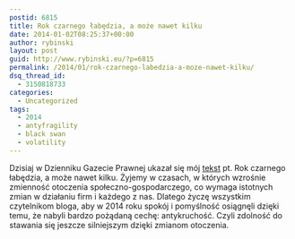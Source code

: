 ```yaml
---
postid: 6815
title: Rok czarnego łabędzia, a może nawet kilku
date: 2014-01-02T08:25:37+00:00
author: rybinski
layout: post
guid: http://www.rybinski.eu/?p=6815
permalink: /2014/01/rok-czarnego-labedzia-a-moze-nawet-kilku/
dsq_thread_id:
  - 3150818733
categories:
  - Uncategorized
tags:
  - 2014
  - antyfragility
  - black swan
  - volatility
---
```

Dzisiaj w Dzienniku Gazecie Prawnej ukazał się mój [tekst](http://forsal.pl/artykuly/768091,rybinski-rok-czarnego-labedzia-albo-nawet-kilku.html) pt. Rok czarnego łabędzia, a może nawet kilku. Żyjemy w czasach, w których wzrośnie zmienność otoczenia społeczno-gospodarczego, co wymaga istotnych zmian w działaniu firm i każdego z nas. Dlatego życzę wszystkim czytelnikom bloga, aby w 2014 roku spokój i pomyślność osiągnęli dzięki temu, że nabyli bardzo pożądaną cechę: antykruchość. Czyli zdolność do stawania się jeszcze silniejszym dzięki zmianom otoczenia.
